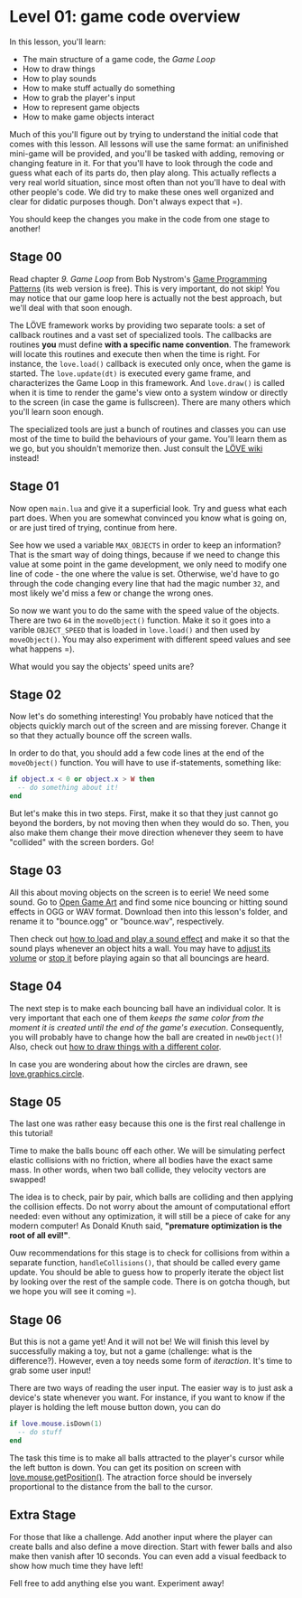 
Level 01: game code overview
============================

In this lesson, you'll learn:

* The main structure of a game code, the *Game Loop*
* How to draw things
* How to play sounds
* How to make stuff actually do something
* How to grab the player's input
* How to represent game objects
* How to make game objects interact

Much of this you'll figure out by trying to understand the initial code that
comes with this lesson. All lessons will use the same format: an unifinished
mini-game will be provided, and you'll be tasked with adding, removing or
changing feature in it. For that you'll have to look through the code and guess
what each of its parts do, then play along. This actually reflects a very real
world situation, since most often than not you'll have to deal with other
people's code. We did try to make these ones well organized and clear for
didatic purposes though. Don't always expect that =).

You should keep the changes you make in the code from one stage to another!

Stage 00
--------

Read chapter *9. Game Loop* from Bob Nystrom's
[Game Programming Patterns](http://gameprogrammingpatterns.com/contents.html)
(its web version is free). This is very important, do not skip! You may notice
that our game loop here is actually not the best approach, but we'll deal with
that soon enough.

The LÖVE framework works by providing two separate tools: a set of callback
routines and a vast set of specialized tools. The callbacks are routines **you**
must define **with a specific name convention**. The framework will locate this
routines and execute then when the time is right. For instance, the
`love.load()` callback is executed only once, when the game is started. The
`love.update(dt)` is executed every game frame, and characterizes the Game Loop
in this framework. And `love.draw()` is called when it is time to render the
game's view onto a system window or directly to the screen (in case the game is
fullscreen). There are many others which you'll learn soon enough.

The specialized tools are just a bunch of routines and classes you can use most
of the time to build the behaviours of your game. You'll learn them as we go,
but you shouldn't memorize then. Just consult the [LÖVE
wiki](https://love2d.org/wiki/Main_Page) instead!

Stage 01
--------
Now open `main.lua` and give it a superficial look. Try and guess what each part
does. When you are somewhat convinced you know what is going on, or are just
tired of trying, continue from here.

See how we used a variable `MAX_OBJECTS` in order to keep an information? That
is the smart way of doing things, because if we need to change this value at
some point in the game development, we only need to modify one line of code -
the one where the value is set. Otherwise, we'd have to go through the code
changing every line that had the magic number `32`, and most likely we'd miss a
few or change the wrong ones.

So now we want you to do the same with the speed value of the objects. There are
two `64` in the `moveObject()` function. Make it so it goes into a varible
`OBJECT_SPEED` that is loaded in `love.load()` and then used by `moveObject()`.
You may also experiment with different speed values and see what happens =).

What would you say the objects' speed units are?

Stage 02
--------

Now let's do something interesting! You probably have noticed that the objects
quickly march out of the screen and are missing forever. Change it so that they
actually bounce off the screen walls.

In order to do that, you should add a few code lines at the end of the
`moveObject()` function. You will have to use if-statements, something like:

```lua
if object.x < 0 or object.x > W then
  -- do something about it!
end
```

But let's make this in two steps. First, make it so that they just cannot go
beyond the borders, by not moving then when they would do so. Then, you also
make them change their move direction whenever they seem to have "collided"
with the screen borders. Go!

Stage 03
--------

All this about moving objects on the screen is to eerie! We need some sound.
Go to [Open Game Art](http://opengameart.org/) and find some nice bouncing or
hitting sound effects in OGG or WAV format. Download then into this lesson's
folder, and rename it to "bounce.ogg" or "bounce.wav", respectively.

Then check out [how to load and play a sound
effect](https://love2d.org/wiki/love.audio.newSource) and make it so that the
sound plays whenever an object hits a wall. You may have to [adjust its
volume](https://love2d.org/wiki/Source:setVolume) or [stop
it](https://love2d.org/wiki/Source:stop) before playing again so that all
bouncings are heard.

Stage 04
--------

The next step is to make each bouncing ball have an individual color. It is very
important that each one of them *keeps the same color from the moment it is
created until the end of the game's execution*. Consequently, you will probably
have to change how the ball are created in `newObject()`! Also, check out [how
to draw things with a different
color](https://love2d.org/wiki/love.graphics.setColor).

In case you are wondering about how the circles are drawn, see
[love.graphics.circle](https://love2d.org/wiki/love.graphics.circle).

Stage 05
--------

The last one was rather easy because this one is the first real challenge in
this tutorial!

Time to make the balls bounc off each other. We will be simulating perfect
elastic collisions with no friction, where all bodies have the exact same mass.
In other words, when two ball collide, they velocity vectors are swapped!

The idea is to check, pair by pair, which balls are colliding and then applying
the collision effects. Do not worry about the amount of computational effort
needed: even without any optimization, it will still be a piece of cake for any
modern computer! As Donald Knuth said, **"premature optimization is the root of
all evil!"**.

Ouw recommendations for this stage is to check for collisions from within a
separate function, `handleCollisions()`, that should be called every game
update. You should be able to guess how to properly iterate the object list by
looking over the rest of the sample code. There is on gotcha though, but we hope
you will see it coming =).

Stage 06
--------

But this is not a game yet! And it will not be! We will finish this level by
successfully making a toy, but not a game (challenge: what is the difference?).
However, even a toy needs some form of *iteraction*. It's time to grab some user
input!

There are two ways of reading the user input. The easier way is to just ask a
device's state whenever you want. For instance, if you want to know if the
player is holding the left mouse button down, you can do

```lua
if love.mouse.isDown(1)
  -- do stuff
end
```

The task this time is to make all balls attracted to the player's cursor while
the left button is down. You can get its position on screen with
[love.mouse.getPosition()](https://love2d.org/wiki/love.mouse.getPosition).
The atraction force should be inversely proportional to the distance from the
ball to the cursor.

Extra Stage
-----------

For those that like a challenge. Add another input where the player can create
balls and also define a move direction. Start with fewer balls and also make
then vanish after 10 seconds. You can even add a visual feedback to show how
much time they have left!

Fell free to add anything else you want. Experiment away!

